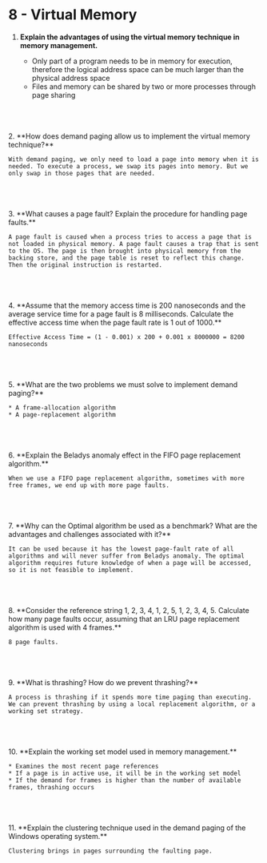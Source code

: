 # 8 - Virtual Memory

1. **Explain the advantages of using the virtual memory technique in memory management.**
    
    * Only part of a program needs to be in memory for execution, therefore the logical address space can be much larger than the physical address space
    * Files and memory can be shared by two or more processes through page sharing
<br>
<br>
<br>
2. **How does demand paging allow us to implement the virtual memory technique?**

    With demand paging, we only need to load a page into memory when it is needed. To execute a process, we swap its pages into memory. But we only swap in those pages that are needed.
<br>
<br>
<br>
3. **What causes a page fault? Explain the procedure for handling page faults.**

    A page fault is caused when a process tries to access a page that is not loaded in physical memory. A page fault causes a trap that is sent to the OS. The page is then brought into physical memory from the backing store, and the page table is reset to reflect this change. Then the original instruction is restarted.
<br>
<br>
<br>
4. **Assume that the memory access time is 200 nanoseconds and the average service time for a page fault is 8 milliseconds. Calculate the effective access time when the page fault rate is 1 out of 1000.**

    Effective Access Time = (1 - 0.001) x 200 + 0.001 x 8000000 = 8200 nanoseconds

<br>
<br>
<br>
5. **What are the two problems we must solve to implement demand paging?**

    * A frame-allocation algorithm
    * A page-replacement algorithm
<br>
<br>
<br>
6. **Explain the Beladys anomaly effect in the FIFO page replacement algorithm.**

    When we use a FIFO page replacement algorithm, sometimes with more free frames, we end up with more page faults.
<br>
<br>
<br>
7. **Why can the Optimal algorithm be used as a benchmark? What are the advantages and challenges associated with it?**

    It can be used because it has the lowest page-fault rate of all algorithms and will never suffer from Beladys anomaly. The optimal algorithm requires future knowledge of when a page will be accessed, so it is not feasible to implement.
<br>
<br>
<br>
8. **Consider the reference string 1, 2, 3, 4, 1, 2, 5, 1, 2, 3, 4, 5. Calculate how many page faults occur, assuming that an LRU page replacement algorithm is used with 4 frames.**

    8 page faults.
<br>
<br>
<br>
9. **What is thrashing? How do we prevent thrashing?**

    A process is thrashing if it spends more time paging than executing. We can prevent thrashing by using a local replacement algorithm, or a working set strategy.
<br>
<br>
<br>    
10. **Explain the working set model used in memory management.**

    * Examines the most recent page references
    * If a page is in active use, it will be in the working set model
    * If the demand for frames is higher than the number of available frames, thrashing occurs
<br>
<br>
<br>
11. **Explain the clustering technique used in the demand paging of the Windows operating system.**

    Clustering brings in pages surrounding the faulting page.
